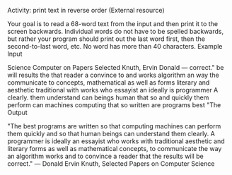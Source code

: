  Activity: print text in reverse order (External resource) 
 
Your goal is to read a 68-word text from the input and then print it to the screen backwards. Individual words do not have to be spelled backwards, but rather your program should print out the last word first, then the second-to-last word, etc. No word has more than 40 characters.
Example
Input

Science Computer on Papers Selected Knuth, Ervin Donald ― correct." be will results the that reader a convince to and works algorithm an way the communicate to concepts, mathematical as well as forms literary and aesthetic traditional with works who essayist an ideally is programmer A clearly. them understand can beings human that so and quickly them perform can machines computing that so written are programs best "The
Output

"The best programs are written so that computing machines can perform them quickly and so that human beings can understand them clearly. A programmer is ideally an essayist who works with traditional aesthetic and literary forms as well as mathematical concepts, to communicate the way an algorithm works and to convince a reader that the results will be correct." ― Donald Ervin Knuth, Selected Papers on Computer Science